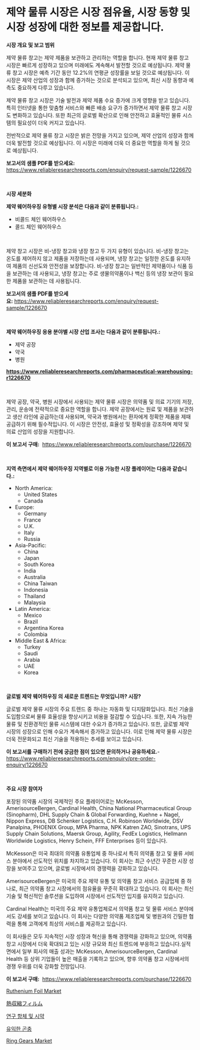 <p><h1>제약 물류 시장은 시장 점유율, 시장 동향 및 시장 성장에 대한 정보를 제공합니다.</h1></p><p><strong>시장 개요 및 보고 범위</strong></p>
<p><p>제약 물류 창고는 제약 제품을 보관하고 관리하는 역할을 합니다. 현재 제약 물류 창고 시장은 빠르게 성장하고 있으며 미래에도 계속해서 발전할 것으로 예상됩니다. 제약 물류 창고 시장은 예측 기간 동안 12.2%의 연평균 성장률을 보일 것으로 예상됩니다. 이 시장은 제약 산업의 성장과 함께 증가하는 것으로 분석되고 있으며, 최신 시장 동향과 예측도 중요하게 다루고 있습니다. </p><p>제약 물류 창고 시장은 기술 발전과 제약 제품 수요 증가에 크게 영향을 받고 있습니다. 특히 인터넷을 통한 맞춤형 서비스와 빠른 배송 요구가 증가하면서 제약 물류 창고 시장도 변화하고 있습니다. 또한 최근의 글로벌 확산으로 인해 안전하고 효율적인 물류 시스템의 필요성이 더욱 커지고 있습니다.</p><p>전반적으로 제약 물류 창고 시장은 밝은 전망을 가지고 있으며, 제약 산업의 성장과 함께 더욱 발전할 것으로 예상됩니다. 이 시장은 미래에 더욱 더 중요한 역할을 하게 될 것으로 예상됩니다.</p></p>
<p><strong>보고서의 샘플 PDF를 받으세요:</strong> <a href="https://www.reliableresearchreports.com/enquiry/request-sample/1226670">https://www.reliableresearchreports.com/enquiry/request-sample/1226670</a></p>
<p>&nbsp;</p>
<p><strong>시장 세분화</strong></p>
<p><strong>제약 웨어하우징 유형별 시장 분석은 다음과 같이 분류됩니다.:</strong></p>
<p><ul><li>비콜드 체인 웨어하우스</li><li>콜드 체인 웨어하우스</li></ul></p>
<p>&nbsp;</p>
<p><p>제약 창고 시장은 비-냉장 창고와 냉장 창고 두 가지 유형이 있습니다. 비-냉장 창고는 온도를 제어하지 않고 제품을 저장하는데 사용되며, 냉장 창고는 일정한 온도를 유지하여 제품의 신선도와 안전성을 보장합니다. 비-냉장 창고는 일반적인 제약품이나 식품 등을 보관하는 데 사용되고, 냉장 창고는 주로 생물의약품이나 백신 등의 냉장 보관이 필요한 제품을 보관하는 데 사용됩니다.</p></p>
<p><strong>보고서의 샘플 PDF를 받으세요:</strong>&nbsp;<a href="https://www.reliableresearchreports.com/enquiry/request-sample/1226670">https://www.reliableresearchreports.com/enquiry/request-sample/1226670</a></p>
<p>&nbsp;</p>
<p><strong> 제약 웨어하우징 응용 분야별 시장 산업 조사는 다음과 같이 분류됩니다.:</strong></p>
<p><ul><li>제약 공장</li><li>약국</li><li>병원</li></ul></p>
<p><strong><a href="https://www.reliableresearchreports.com/pharmaceutical-warehousing-r1226670">https://www.reliableresearchreports.com/pharmaceutical-warehousing-r1226670</a></strong></p>
<p>&nbsp;</p>
<p><p>제약 공장, 약국, 병원 시장에서 사용되는 제약 물류 시장은 의약품 및 의료 기기의 저장, 관리, 운송에 전략적으로 중요한 역할을 합니다. 제약 공장에서는 원료 및 제품을 보관하고 생산 라인에 공급하는데 사용되며, 약국과 병원에서는 환자에게 정확한 제품을 제때 공급하기 위해 필수적입니다. 이 시장은 안전성, 효율성 및 정확성을 강조하며 제약 및 의료 산업의 성장을 지원합니다.</p></p>
<p><strong>이 보고서 구매:</strong>&nbsp; <a href="https://www.reliableresearchreports.com/purchase/1226670">https://www.reliableresearchreports.com/purchase/1226670</a></p>
<p>&nbsp;</p>
<p><strong>지역 측면에서 제약 웨어하우징 지역별로 이용 가능한 시장 플레이어는 다음과 같습니다.:</strong></p>
<p><ul>
    <li>
        North America:
        <ul>
            <li>United States</li>
            <li>Canada</li>
        </ul>
    </li>
    <li>
        Europe:
        <ul>
            <li>Germany</li>
            <li>France</li>
            <li>U.K.</li>
            <li>Italy</li>
            <li>Russia</li>
        </ul>
    </li>
    <li>
        Asia-Pacific:
        <ul>
            <li>China</li>
            <li>Japan</li>
            <li>South Korea</li>
            <li>India</li>
            <li>Australia</li>
            <li>China Taiwan</li>
            <li>Indonesia</li>
            <li>Thailand</li>
            <li>Malaysia</li>
        </ul>
    </li>
    <li>
        Latin America:
        <ul>
            <li>Mexico</li>
            <li>Brazil</li>
            <li>Argentina Korea</li>
            <li>Colombia</li>
        </ul>
    </li>
    <li>
        Middle East & Africa:
        <ul>
            <li>Turkey</li>
            <li>Saudi</li>
            <li>Arabia</li>
            <li>UAE</li>
            <li>Korea</li>
        </ul>
    </li>
    </ul></p>
<p>&nbsp;</p>
<p><strong>글로벌 제약 웨어하우징 의 새로운 트렌드는 무엇입니까? 시장?</strong></p>
<p><p>글로벌 제약 물류 시장의 주요 트렌드 중 하나는 자동화 및 디지턈화입니다. 최신 기술을 도입함으로써 물류 효율성을 향상시키고 비용을 절감할 수 있습니다. 또한, 지속 가능한 물류 및 친환경적인 물류 시스템에 대한 수요가 증가하고 있습니다. 또한, 글로벌 제약 시장의 성장으로 인해 수요가 계속해서 증가하고 있습니다. 이로 인해 제약 물류 시장은 더욱 전문화되고 최신 기술을 적용하는 추세를 보이고 있습니다.</p></p>
<p><strong>이 보고서를 구매하기 전에 궁금한 점이 있으면 문의하거나 공유하세요.</strong>- <a href="https://www.reliableresearchreports.com/enquiry/pre-order-enquiry/1226670">https://www.reliableresearchreports.com/enquiry/pre-order-enquiry/1226670</a></p>
<p>&nbsp;</p>
<p><strong>주요 시장 참여자</strong></p>
<p><p>포장된 의약품 시장의 국제적인 주요 플레이어로는 McKesson, AmerisourceBergen, Cardinal Health, China National Pharmaceutical Group (Sinopharm), DHL Supply Chain & Global Forwarding, Kuehne + Nagel, Nippon Express, DB Schenker Logistics, C.H. Robinson Worldwide, DSV Panalpina, PHOENIX Group, MPA Pharma, NPK Katren ZAO, Sinotrans, UPS Supply Chain Solutions, Maersk Group, Agility, FedEx Logistics, Hellmann Worldwide Logistics, Henry Schein, FFF Enterprises 등이 있습니다.</p><p>McKesson은 미국 최대의 의약품 유통업체 중 하나로서 특히 의약품 창고 및 물류 서비스 분야에서 선도적인 위치를 차지하고 있습니다. 이 회사는 최근 수년간 꾸준한 시장 성장을 보여주고 있으며, 글로벌 시장에서의 경쟁력을 강화하고 있습니다.</p><p>AmerisourceBergen은 미국의 주요 제약 유통 및 의약품 창고 서비스 공급업체 중 하나로, 최근 의약품 창고 시장에서의 점유율을 꾸준히 확대하고 있습니다. 이 회사는 최신 기술 및 혁신적인 솔루션을 도입하여 시장에서 선도적인 입지를 유지하고 있습니다.</p><p>Cardinal Health는 미국의 주요 제약 유통업체로서 의약품 창고 및 물류 서비스 분야에서도 강세를 보이고 있습니다. 이 회사는 다양한 의약품 제조업체 및 병원과의 긴밀한 협력을 통해 고객에게 최상의 서비스를 제공하고 있습니다.</p><p>이 회사들은 모두 지속적인 시장 성장과 혁신을 통해 경쟁력을 강화하고 있으며, 의약품 창고 시장에서 더욱 확대되고 있는 시장 규모와 최신 트렌드에 부응하고 있습니다.실적 면에서 일부 회사의 매출 성과는 McKesson, AmerisourceBergen, Cardinal Health 등 상위 기업들이 높은 매출을 기록하고 있으며, 향후 의약품 창고 시장에서의 경쟁 우위를 더욱 강화할 전망입니다.</p></p>
<p><strong>이 보고서 구매:</strong>&nbsp;&nbsp;<a href="https://www.reliableresearchreports.com/purchase/1226670">https://www.reliableresearchreports.com/purchase/1226670</a></p>
<p><p><a href="https://issuu.com/reportprime-2/docs/ruthenium-foil-market-size-2030.pptx">Ruthenium Foil Market</a></p><p><a href="https://medium.com/@eleanorardy655/2024%E5%B9%B4%E3%81%8B%E3%82%892031%E5%B9%B4%E3%81%AE%E6%9C%9F%E9%96%93%E3%81%AB%E4%BA%88%E6%B8%AC%E3%81%95%E3%82%8C%E3%82%8B%E3%83%92%E3%83%BC%E3%83%88%E3%82%B7%E3%83%A5%E3%83%AA%E3%83%B3%E3%82%AF%E3%83%95%E3%82%A3%E3%83%AB%E3%83%A0%E5%B8%82%E5%A0%B4%E3%81%AE%E3%83%88%E3%83%AC%E3%83%B3%E3%83%89%E3%81%A8%E5%B8%82%E5%A0%B4%E5%88%86%E6%9E%90-b400bcdd57e0">熱収縮フィルム</a></p><p><a href="https://github.com/BrettWeberrt8767765/Market-Research-Report-List-1/blob/main/326347827325.md">연구 항체 및 시약</a></p><p><a href="https://github.com/nuekbpymrrz5/Market-Research-Report-List-1/blob/main/625717327324.md">유익한 곤충</a></p><p><a href="https://github.com/yoshih12/Market-Research-Report-List-2/blob/main/ring-gears-market.md">Ring Gears Market</a></p></p>